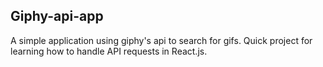 ## Giphy-api-app

A simple application using giphy's api to search for gifs. Quick project for learning how to handle API requests in React.js.
